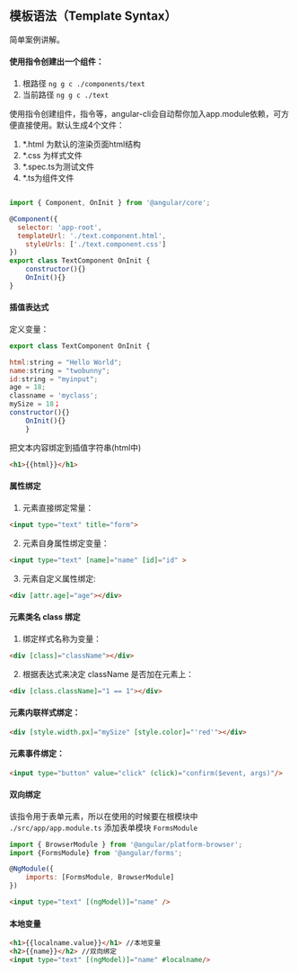 ## 模板语法（Template Syntax）

简单案例讲解。


#### 使用指令创建出一个组件：

1. 根路径 `ng g c ./components/text`
2. 当前路径 `ng g c ./text`

使用指令创建组件，指令等，angular-cli会自动帮你加入app.module依赖，可方便直接使用。默认生成4个文件：

1. *.html 为默认的渲染页面html结构
2. *.css 为样式文件 
3. *.spec.ts为测试文件 
4. *.ts为组件文件

```javascript

import { Component, OnInit } from '@angular/core';

@Component({
  selector: 'app-root',
  templateUrl: './text.component.html',
	styleUrls: ['./text.component.css']
})
export class TextComponent OnInit {
	constructor(){}
 	OnInit(){}
}

```
#### 插值表达式

定义变量：
```javascript
export class TextComponent OnInit {

html:string = "Hello World";
name:string = "twobunny";
id:string = "myinput";
age = 18;
classname = 'myclass';
mySize = 18；
constructor(){}
	OnInit(){}
	}
```
把文本内容绑定到插值字符串(html中)
```html
<h1>{{html}}</h1>
```
#### 属性绑定
1. 元素直接绑定常量：
```html
<input type="text" title="form">
```
2. 元素自身属性绑定变量：
```html
<input type="text" [name]="name" [id]="id" >
```
3. 元素自定义属性绑定:
```html
<div [attr.age]="age"></div>
```

#### 元素类名 class 绑定
1. 绑定样式名称为变量：
```html
<div [class]="className"></div>  
```
2. 根据表达式来决定 className 是否加在元素上：
```html
<div [class.className]="1 == 1"></div>    
```

#### 元素内联样式绑定：
```html
<div [style.width.px]="mySize" [style.color]="'red'"></div>
```

#### 元素事件绑定：
```html
<input type="button" value="click" (click)="confirm($event, args)"/>
```

#### 双向绑定
该指令用于表单元素，所以在使用的时候要在根模块中 `./src/app/app.module.ts` 添加表单模块 `FormsModule`
```javascript
import { BrowserModule } from '@angular/platform-browser';
import {FormsModule} from '@angular/forms';

@NgModule({
    imports: [FormsModule, BrowserModule]
})
```
```html
<input type="text" [(ngModel)]="name" />
```

#### 本地变量
```html
<h1>{{localname.value}}</h1> //本地变量
<h2>{{name}}</h2> //双向绑定
<input type="text" [(ngModel)]="name" #localname/>
`````